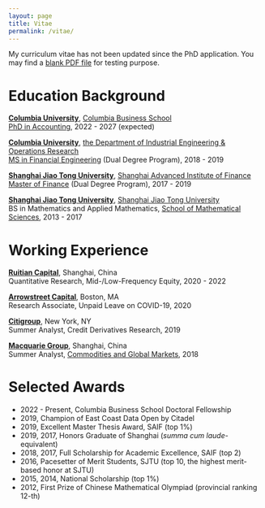 ```yaml
---
layout: page
title: Vitae
permalink: /vitae/
---
```


My curriculum vitae has not been updated since the PhD application. You may find a <a href="cv.pdf">blank PDF file</a> for testing purpose. 
<!-- <ul>
	<li><a href="cv.pdf">CV</a></li>
</ul> -->

# Education Background
[**Columbia University**](https://www.columbia.edu/), [Columbia Business School](https://home.gsb.columbia.edu/)   
[PhD in Accounting](https://www8.gsb.columbia.edu/faculty-research/divisions/accounting/doctoral), 2022 - 2027 (expected) 

[**Columbia University**](https://www.columbia.edu/), [the Department of Industrial Engineering & Operations Research](https://www.ieor.columbia.edu/)  
[MS in Financial Engineering](https://msfe.ieor.columbia.edu/) (Dual Degree Program), 2018 - 2019

[**Shanghai Jiao Tong University**](https://en.sjtu.edu.cn/), [Shanghai Advanced Institute of Finance](https://en.saif.sjtu.edu.cn/)  
[Master of Finance](https://en.saif.sjtu.edu.cn/mf/program-introduction) (Dual Degree Program), 2017 - 2019

[**Shanghai Jiao Tong University**](https://en.sjtu.edu.cn/), [Shanghai Jiao Tong University](https://en.sjtu.edu.cn/)  
BS in Mathematics and Applied Mathematics, [School of Mathematical Sciences](https://math.sjtu.edu.cn/Default/index), 2013 - 2017


# Working Experience
[**Ruitian Capital**](https://www.ruitiancapital.com/), Shanghai, China  
Quantitative Research, Mid-/Low-Frequency Equity, 2020 - 2022

[**Arrowstreet Capital**](https://www.arrowstreetcapital.com/), Boston, MA  
Research Associate, Unpaid Leave on COVID-19, 2020

[**Citigroup**](https://www.citigroup.com/citi/), New York, NY  
Summer Analyst, Credit Derivatives Research, 2019

[**Macquarie Group**](https://www.macquarie.com/au/en.html), Shanghai, China  
Summer Analyst, [Commodities and Global Markets](https://www.macquarie.com/au/en/about/company/commodities-and-global-markets.html), 2018

# Selected Awards
- 2022 - Present, Columbia Business School Doctoral Fellowship
- 2019, Champion of East Coast Data Open by Citadel
- 2019, Excellent Master Thesis Award, SAIF (top 1%)
- 2019, 2017, Honors Graduate of Shanghai (*summa cum laude*-equivalent)
- 2018, 2017, Full Scholarship for Academic Excellence, SAIF (top 2)
- 2016, Pacesetter of Merit Students, SJTU (top 10, the highest merit-based honor at SJTU)
- 2015, 2014, National Scholarship (top 1%)
- 2012, First Prize of Chinese Mathematical Olympiad (provincial ranking 12-th)